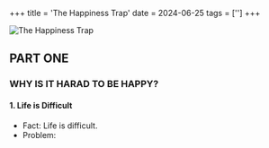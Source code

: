 +++
title = 'The Happiness Trap'
date = 2024-06-25
tags = ['']
+++

![The Happiness Trap](https://github.com/gaviral/avi/blob/main/static/images/the_happiness_trap.jpg?raw=true)

## PART ONE

### WHY IS IT HARAD TO BE HAPPY?

#### 1. Life is Difficult

<!-- Being human hurts. In our short time on this planet, we’ll have many moments of marvel, wonder, and joy—but also many of angst, dread, and despair. We’ll know the highs of love, connection, and friendship—but also the lows of loneliness, rejection, and loss. We’ll experience the delights of success, victory, and achievement—but also the miseries of failure, defeat, and disappointment.
In other words: life is difficult. And if we live long enough, we’re all going to experience pain, stress, and suffering in many different forms. The problem is most of us don’t know how to deal effectively with this reality. We work hard to find happiness—but all too often, we fail; and even when we succeed, it’s usually short-lived, leaving us dissatisfied and wanting more.
So why is it so hard to be happy? I’m glad you asked. This book is based on a huge body of scientific research that shows we all easily get caught in a powerful psychological trap. We go through life holding on tightly to many unhelpful beliefs about happiness—ideas widely accepted because “everyone knows they are true.” And these beliefs seem to make good sense—which is why you encounter them in so many self-help books and articles. But unfortunately, these misleading ideas tend to create a vicious cycle in which the more we pursue happiness, the more we suffer. And this psychological trap is so well hidden, we don’t even realize we’re caught in it.
That’s the bad news.
The good news is there’s hope. We can learn how to quickly recognize we’re stuck in “the happiness trap”—and, more importantly, how to escape it. This book will give you the skills and knowledge to do so. It’s based on a powerful psychological model known as Acceptance and Commitment Therapy (ACT), a science-based approach with over 3000 published studies that show its effectiveness.
ACT (pronounced as the word act) was developed in the United States in the mid-1980s by psychologist Steven C. Hayes and his colleagues Kelly Wilson and Kirk Strosahl. Since that time, it has spread around the globe. Today there are hundreds of thousands of psychologists, therapists, counselors, coaches, and doctors practicing ACT in dozens of different countries—from the United States, United Kingdom, and Uganda to India, Indonesia, and Iran.
One reason for the growing popularity of ACT is that it’s astoundingly effective in helping people with a wide range of problems. Those three thousand scientific studies I mentioned earlier cover everything from depression, addiction, and anxiety disorders to psychosis, chronic pain, and trauma. However, ACT is not just a treatment for psychological disorders; it is also used to help people adjust well to chronic illness and disability, and build meaningful, rewarding lives even in the face of serious ongoing health issues. And on top of all that, it’s widely used by the armed forces, emergency services, government departments, professional sports teams and Olympic athletes, businesses, hospitals, and schools—to enhance health and well-being, reduce stress, improve performance, and increase resilience.
Last but not least, we all know about the importance of eating healthy food, exercising regularly, and cultivating good relationships with others; these are foundational building blocks for health, happiness, and well-being. But how hard is it to actually do these things on an ongoing basis? Easy in theory, hard in practice, for most of us. Fortunately, ACT gives us all the tools and strategies we need to break bad habits, overcome procrastination, motivate ourselves to start and maintain healthy new behaviors, and build better relationships with the people in our life. Shortly we’ll look at how ACT achieves this, but first let’s consider… -->

- Fact: Life is difficult.
- Problem: 

<!-- So why is it so hard to be happy? I’m glad you asked. This book is based on a huge body of scientific research that shows we all easily get caught in a powerful psychological trap. We go through life holding on tightly to many unhelpful beliefs about happiness—ideas widely accepted because “everyone knows they are true.” And these beliefs seem to make good sense—which is why you encounter them in so many self-help books and articles. But unfortunately, these misleading ideas tend to create a vicious cycle in which the more we pursue happiness, the more we suffer. And this psychological trap is so well hidden, we don’t even realize we’re caught in it.
That’s the bad news.
The good news is there’s hope. We can learn how to quickly recognize we’re stuck in “the happiness trap”—and, more importantly, how to escape it. This book will give you the skills and knowledge to do so. It’s based on a powerful psychological model known as Acceptance and Commitment Therapy (ACT), a science-based approach with over 3000 published studies that show its effectiveness.
ACT (pronounced as the word act) was developed in the United States in the mid-1980s by psychologist Steven C. Hayes and his colleagues Kelly Wilson and Kirk Strosahl. Since that time, it has spread around the globe. Today there are hundreds of thousands of psychologists, therapists, counselors, coaches, and doctors practicing ACT in dozens of different countries—from the United States, United Kingdom, and Uganda to India, Indonesia, and Iran.
One reason for the growing popularity of ACT is that it’s astoundingly effective in helping people with a wide range of problems. Those three thousand scientific studies I mentioned earlier cover everything from depression, addiction, and anxiety disorders to psychosis, chronic pain, and trauma. However, ACT is not just a treatment for psychological disorders; it is also used to help people adjust well to chronic illness and disability, and build meaningful, rewarding lives even in the face of serious ongoing health issues. And on top of all that, it’s widely used by the armed forces, emergency services, government departments, professional sports teams and Olympic athletes, businesses, hospitals, and schools—to enhance health and well-being, reduce stress, improve performance, and increase resilience.
Last but not least, we all know about the importance of eating healthy food, exercising regularly, and cultivating good relationships with others; these are foundational building blocks for health, happiness, and well-being. But how hard is it to actually do these things on an ongoing basis? Easy in theory, hard in practice, for most of us. Fortunately, ACT gives us all the tools and strategies we need to break bad habits, overcome procrastination, motivate ourselves to start and maintain healthy new behaviors, and build better relationships with the people in our life. Shortly we’ll look at how ACT achieves this, but first let’s consider… -->